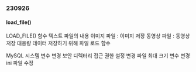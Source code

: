 ### 230926

#### load_file()

LOAD_FILE() 함수 
텍스트 파일의 내용
이미지 파일 : 이미지 저장
동영상 파일 : 동영상 저장
대용량 데이터 저장하기 위해 파일 로드 함수

MySQL 시스템 변수 변경
보안 
디렉터리 접근 권한 설정 변경 
파일 최대 크기 변수 변경
ini 파일 수정 











